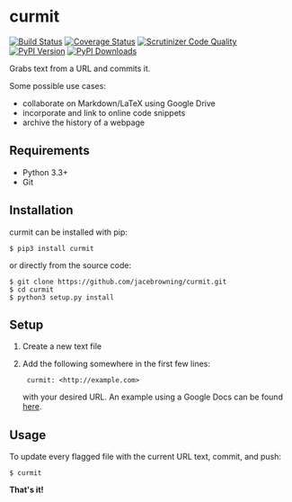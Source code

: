 curmit
======

[![Build Status](http://img.shields.io/travis/jacebrowning/curmit/master.svg)](https://travis-ci.org/jacebrowning/curmit)
[![Coverage Status](http://img.shields.io/coveralls/jacebrowning/curmit/master.svg)](https://coveralls.io/r/jacebrowning/curmit)
[![Scrutinizer Code Quality](http://img.shields.io/scrutinizer/g/jacebrowning/curmit.svg)](https://scrutinizer-ci.com/g/jacebrowning/curmit/?branch=master)
[![PyPI Version](http://img.shields.io/pypi/v/curmit.svg)](https://pypi.python.org/pypi/curmit)
[![PyPI Downloads](http://img.shields.io/pypi/dm/curmit.svg)](https://pypi.python.org/pypi/curmit)

Grabs text from a URL and commits it.

Some possible use cases:

 * collaborate on Markdown/LaTeX using Google Drive
 * incorporate and link to online code snippets 
 * archive the history of a webpage

Requirements
------------

* Python 3.3+
* Git

Installation
------------

curmit can be installed with pip:

```
$ pip3 install curmit
```

or directly from the source code:

```
$ git clone https://github.com/jacebrowning/curmit.git
$ cd curmit
$ python3 setup.py install
```

Setup
-----

1. Create a new text file
2. Add the following somewhere in the first few lines:

        curmit: <http://example.com>

    with your desired URL. An example using a Google Docs can be found [here](https://github.com/jacebrowning/curmit/blob/master/docs/sample.md).

Usage
-----

To update every flagged file with the current URL text, commit, and push:

```
$ curmit
```

**That's it!**
